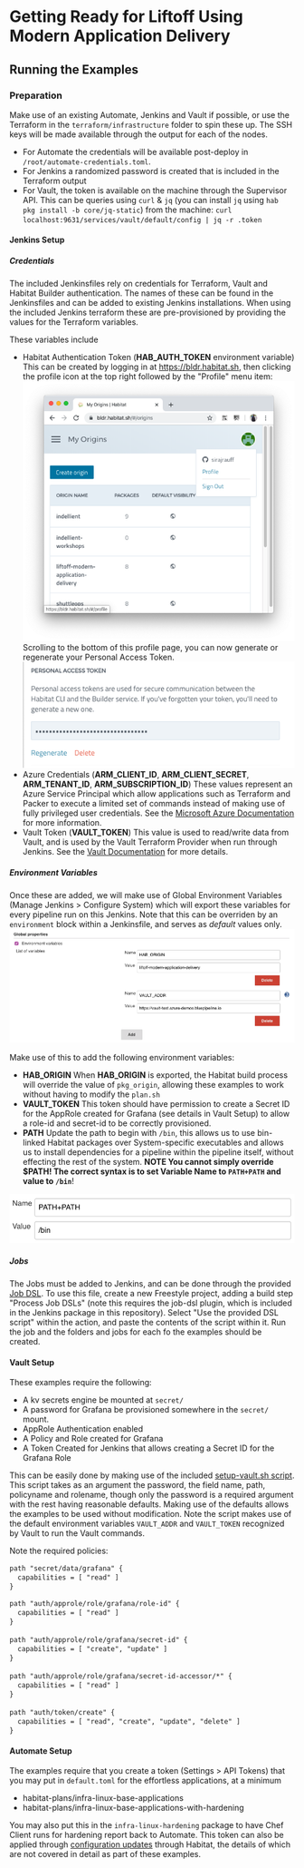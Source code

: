 # Getting Ready for Liftoff Using Modern Application Delivery

## Running the Examples

### Preparation
Make use of an existing Automate, Jenkins and Vault if possible, or use the Terraform in the `terraform/infrastructure` folder to spin these up. The SSH keys will be made available through the output for each of the nodes.

- For Automate the credentials will be available post-deploy in `/root/automate-credentials.toml`.
- For Jenkins a randomized password is created that is included in the Terraform output
- For Vault, the token is available on the machine through the Supervisor API. This can be queries using `curl` & `jq` (you can install `jq` using `hab pkg install -b core/jq-static`) from the machine: `curl localhost:9631/services/vault/default/config | jq -r .token`

#### Jenkins Setup

##### Credentials
The included Jenkinsfiles rely on credentials for Terraform, Vault and Habitat Builder authentication. The names of these can be found in the Jenkinsfiles and can be added to existing Jenkins installations. When using the included Jenkins terraform these are pre-provisioned by providing the values for the Terraform variables.

These variables include
- Habitat Authentication Token (**HAB_AUTH_TOKEN** environment variable)
  This can be created by logging in at https://bldr.habitat.sh, then clicking the profile icon at the top right followed by the "Profile" menu item: 
  ![Profile Item](doc/habitat-builder-profile-menu.png)
  Scrolling to the bottom of this profile page, you can now generate or regenerate your Personal Access Token.
  ![Personal Access Token](doc/habitat-builder-personal-access-token.png)
- Azure Credentials (**ARM_CLIENT_ID**, **ARM_CLIENT_SECRET**, **ARM_TENANT_ID**, **ARM_SUBSCRIPTION_ID**)
  These values represent an Azure Service Principal which allow applications such as Terraform and Packer to execute a limited set of commands instead of making use of fully privileged user credentials. See the [Microsoft Azure Documentation](https://docs.microsoft.com/en-us/cli/azure/create-an-azure-service-principal-azure-cli?toc=%2Fazure%2Fazure-resource-manager%2Ftoc.json&view=azure-cli-latest) for more information.  
- Vault Token (**VAULT_TOKEN**)
  This value is used to read/write data from Vault, and is used by the Vault Terraform Provider when run through Jenkins. See the [Vault Documentation](https://www.vaultproject.io/docs/concepts/tokens.html) for more details.

##### Environment Variables 
Once these are added, we will make use of Global Environment Variables (Manage Jenkins > Configure System) which will export these variables for every pipeline run on this Jenkins. Note that this can be overriden by an `environment` block within a Jenkinsfile, and serves as *default* values only.
![Jenkins Environment Variables](doc/jenkins-environment-variables.png)

Make use of this to add the following environment variables:
- **HAB_ORIGIN**
  When **HAB_ORIGIN** is exported, the Habitat build process will override the value of `pkg_origin`, allowing these examples to work without having to modify the `plan.sh`
- **VAULT_TOKEN**
  This token should have permission to create a Secret ID for the AppRole created for Grafana (see details in Vault Setup) to allow a role-id and secret-id to be correctly provisioned.
- **PATH**
  Update the path to begin with `/bin`, this allows us to use bin-linked Habitat packages over System-specific executables and allows us to install dependencies for a pipeline within the pipeline itself, without effecting the rest of the system. **NOTE You cannot simply override $PATH! The correct syntax is to set Variable Name to `PATH+PATH` and value to `/bin`**!
  
![Jenkins PATH Environment Variable](doc/jenkins-path-environment-variable.png)
  
##### Jobs
The Jobs must be added to Jenkins, and can be done through the provided [Job DSL](infrastructure-terraform/jenkins/add-all-jobs.groovy). To use this file, create a new Freestyle project, adding a build step "Process Job DSLs" (note this requires the job-dsl plugin, which is included in the Jenkins package in this repository). Select "Use the provided DSL script" within the action, and paste the contents of the script within it. Run the job and the folders and jobs for each fo the examples should be created. 
  
#### Vault Setup
These examples require the following:
- A kv secrets engine be mounted at `secret/`
- A password for Grafana be provisioned somewhere in the `secret/` mount.
- AppRole Authentication enabled
- A Policy and Role created for Grafana
- A Token Created for Jenkins that allows creating a Secret ID for the Grafana Role

This can be easily done by making use of the included [setup-vault.sh script](infrastructure-terraform/vault/setup-vault.sh). This script takes as an argument the password, the field name, path, policyname and rolename, though only the password is a required argument with the rest having reasonable defaults. Making use of the defaults allows the examples to be used without modification. Note the script makes use of the default environment variables `VAULT_ADDR` and `VAULT_TOKEN` recognized by Vault to run the Vault commands.

Note the required policies:
```hcl
path "secret/data/grafana" {
  capabilities = [ "read" ]
}
```
```hcl
path "auth/approle/role/grafana/role-id" {
  capabilities = [ "read" ]
}

path "auth/approle/role/grafana/secret-id" {
  capabilities = [ "create", "update" ]
}

path "auth/approle/role/grafana/secret-id-accessor/*" {
  capabilities = [ "read" ]
}

path "auth/token/create" {
  capabilities = [ "read", "create", "update", "delete" ]
}
``` 

#### Automate Setup
The examples require that you create a token (Settings > API Tokens) that you may put in `default.toml` for the effortless applications, at a minimum
- habitat-plans/infra-linux-base-applications
- habitat-plans/infra-linux-base-applications-with-hardening

You may also put this in the `infra-linux-hardening` package to have Chef Client runs for hardening report back to Automate. This token can also be applied through [configuration updates](https://www.habitat.sh/docs/using-habitat/#config-updates) through Habitat, the details of which are not covered in detail as part of these examples.
